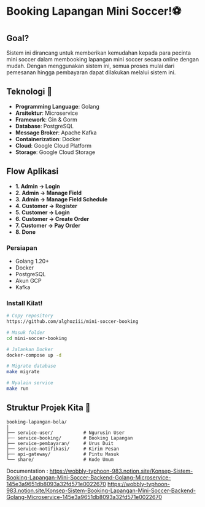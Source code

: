 # Booking Lapangan Mini Soccer!⚽
## Goal? 
Sistem ini dirancang untuk memberikan kemudahan kepada para pecinta mini soccer dalam membooking lapangan mini soccer secara online dengan mudah. Dengan menggunakan sistem ini, semua proses mulai dari pemesanan hingga pembayaran dapat dilakukan melalui sistem ini.

## Teknologi 🚀

- **Programming Language**: Golang
- **Arsitektur**: Microservice
- **Framework**: Gin & Gorm
- **Database**: PostgreSQL
- **Message Broker**: Apache Kafka
- **Containerization**: Docker
- **Cloud**: Google Cloud Platform
- **Storage**: Google Cloud Storage

## Flow Aplikasi
- **1. Admin → Login**
- **2. Admin → Manage Field**
- **3. Admin → Manage Field Schedule**
- **4. Customer → Register**
- **5. Customer → Login**
- **6. Customer → Create Order**
- **7. Customer → Pay Order**
- **8. Done**


### Persiapan 
- Golang 1.20+
- Docker
- PostgreSQL
- Akun GCP
- Kafka

### Install Kilat!

```bash
# Copy repository
https://github.com/alghoziii/mini-soccer-booking

# Masuk folder
cd mini-soccer-booking

# Jalankan Docker
docker-compose up -d

# Migrate database
make migrate

# Nyalain service
make run
```

## Struktur Projek Kita 📂

```
booking-lapangan-bola/
│
├── service-user/           # Ngurusin User
├── service-booking/        # Booking Lapangan
├── service-pembayaran/     # Urus Duit
├── service-notifikasi/     # Kirim Pesan
├── api-gateway/            # Pintu Masuk
└── share/                  # Kode Umum
```

Documentation : https://wobbly-typhoon-983.notion.site/Konsep-Sistem-Booking-Lapangan-Mini-Soccer-Backend-Golang-Microservice-145e3a9651db8093a32fd571e0022670
https://wobbly-typhoon-983.notion.site/Konsep-Sistem-Booking-Lapangan-Mini-Soccer-Backend-Golang-Microservice-145e3a9651db8093a32fd571e0022670
